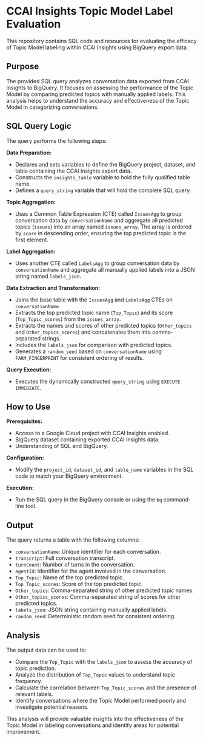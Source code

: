 # CCAI Insights Topic Model Label Evaluation

This repository contains SQL code and resources for evaluating the efficacy of Topic Model labeling within CCAI Insights using BigQuery export data.

## Purpose

The provided SQL query analyzes conversation data exported from CCAI Insights to BigQuery. It focuses on assessing the performance of the Topic Model by comparing predicted topics with manually applied labels. This analysis helps to understand the accuracy and effectiveness of the Topic Model in categorizing conversations.

## SQL Query Logic

The query performs the following steps:

**Data Preparation:**

*   Declares and sets variables to define the BigQuery project, dataset, and table containing the CCAI Insights export data.
*   Constructs the `insights_table` variable to hold the fully qualified table name.
*   Defines a `query_string` variable that will hold the complete SQL query.

**Topic Aggregation:**

*   Uses a Common Table Expression (CTE) called `IssuesAgg` to group conversation data by `conversationName` and aggregate all predicted topics (`issues`) into an array named `issues_array`. The array is ordered by `score` in descending order, ensuring the top predicted topic is the first element.

**Label Aggregation:**

*   Uses another CTE called `LabelsAgg` to group conversation data by `conversationName` and aggregate all manually applied labels into a JSON string named `labels_json`.

**Data Extraction and Transformation:**

*   Joins the base table with the `IssuesAgg` and `LabelsAgg` CTEs on `conversationName`.
*   Extracts the top predicted topic name (`Top_Topic`) and its score (`Top_Topic_scores`) from the `issues_array`.
*   Extracts the names and scores of other predicted topics (`Other_topics` and `Other_topics_scores`) and concatenates them into comma-separated strings.
*   Includes the `labels_json` for comparison with predicted topics.
*   Generates a `random_seed` based on `conversationName` using `FARM_FINGERPRINT` for consistent ordering of results.

**Query Execution:**

*   Executes the dynamically constructed `query_string` using `EXECUTE IMMEDIATE`.

## How to Use

**Prerequisites:**

*   Access to a Google Cloud project with CCAI Insights enabled.
*   BigQuery dataset containing exported CCAI Insights data.
*   Understanding of SQL and BigQuery.

**Configuration:**

*   Modify the `project_id`, `dataset_id`, and `table_name` variables in the SQL code to match your BigQuery environment.

**Execution:**

*   Run the SQL query in the BigQuery console or using the `bq` command-line tool.

## Output

The query returns a table with the following columns:

*   `conversationName`: Unique identifier for each conversation.
*   `transcript`: Full conversation transcript.
*   `turnCount`: Number of turns in the conversation.
*   `agentId`: Identifier for the agent involved in the conversation.
*   `Top_Topic`: Name of the top predicted topic.
*   `Top_Topic_scores`: Score of the top predicted topic.
*   `Other_topics`: Comma-separated string of other predicted topic names.
*   `Other_topics_scores`: Comma-separated string of scores for other predicted topics.
*   `labels_json`: JSON string containing manually applied labels.
*   `random_seed`: Deterministic random seed for consistent ordering.

## Analysis

The output data can be used to:

*   Compare the `Top_Topic` with the `labels_json` to assess the accuracy of topic prediction.
*   Analyze the distribution of `Top_Topic` values to understand topic frequency.
*   Calculate the correlation between `Top_Topic_scores` and the presence of relevant labels.
*   Identify conversations where the Topic Model performed poorly and investigate potential reasons.

This analysis will provide valuable insights into the effectiveness of the Topic Model in labeling conversations and identify areas for potential improvement.

